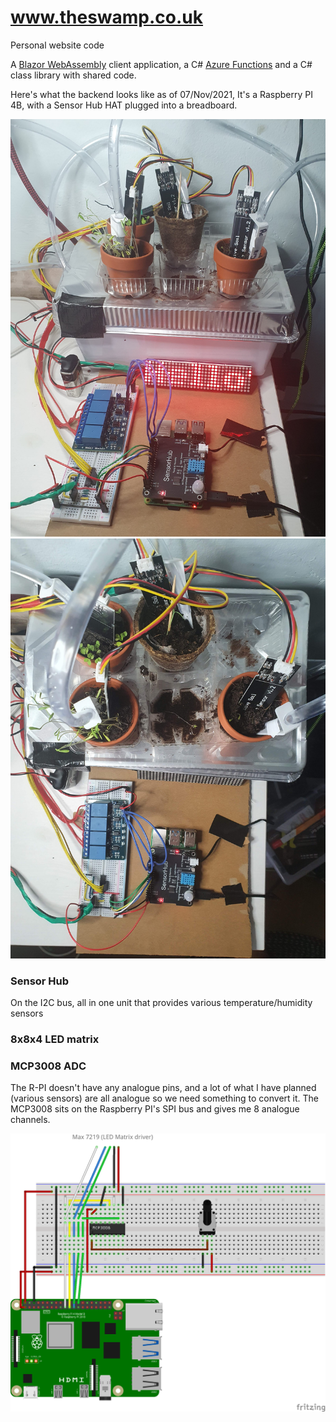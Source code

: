﻿# www.theswamp.co.uk

Personal website code

A [Blazor WebAssembly](https://docs.microsoft.com/aspnet/core/blazor/?view=aspnetcore-3.1#blazor-webassembly) client application, a C# [Azure Functions](https://docs.microsoft.com/azure/azure-functions/functions-overview) and a C# class library with shared code.

Here's what the backend looks like as of 07/Nov/2021, It's a Raspberry PI 4B, with a Sensor Hub HAT plugged into a breadboard.

![28 OCT 2021](media/20211111_111031.jpg)
![28 OCT 2021](media/20211111_110810.jpg)


### Sensor Hub 

On the I2C bus, all in one unit that provides various temperature/humidity sensors

### 8x8x4 LED matrix


### MCP3008 ADC

The R-PI doesn't have any analogue pins, and a lot of what I have planned (various sensors) are all analogue so we need something to convert it. The MCP3008 sits on the Raspberry PI's SPI bus and gives me 8 analogue channels.



![Breadboard diagram](media/pi-01_bb.png)
